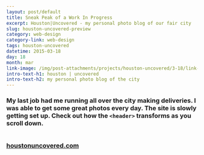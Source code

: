 ```yaml
---
layout: post/default
title: Sneak Peak of a Work In Progress
excerpt: Houston|Uncovered - my personal photo blog of our fair city
slug: houston-uncovered-preview
category: web-design
category-link: web-design
tags: houston-uncovered
datetime: 2015-03-18
day: 18
month: mar
link-image: /img/post-attachments/projects/houston-uncovered/3-18/link-banner@2x.jpg
intro-text-h1: houston | uncovered
intro-text-h2: my personal photo blog of the city
---
```

<div class="row">
<h3>My last job had me running all over the city making deliveries. I was able to get some great photos every day. The site is slowly getting set up. Check out how the <code>&lt;header&gt;</code> transforms as you scroll down.</h3>
</div>
<div class="row">
<img src="/img/post-attachments/projects/houston-uncovered/3-18/header-scroll.gif" class="post-image white-border shadow" alt="">
</div>
<div class="row bottom">
<h3><a href="http://houstonuncovered.com" class="underlined-link" target="_blank">houstonuncovered.com</a></h3>
</div>